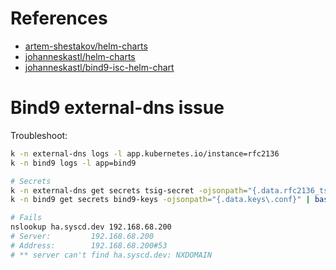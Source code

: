
# References
- [artem-shestakov/helm-charts](https://github.com/artem-shestakov/helm-charts/tree/master/charts/bind9)
- [johanneskastl/helm-charts](https://github.com/johanneskastl/helm-charts/tree/main/charts/bind9)
- [johanneskastl/bind9-isc-helm-chart](https://github.com/johanneskastl/bind9-isc-helm-chart/tree/main/charts/bind9)


# Bind9 external-dns issue

Troubleshoot:

```bash
k -n external-dns logs -l app.kubernetes.io/instance=rfc2136
k -n bind9 logs -l app=bind9

# Secrets
k -n external-dns get secrets tsig-secret -ojsonpath="{.data.rfc2136_tsig_secret}" | base64 -d
k -n bind9 get secrets bind9-keys -ojsonpath="{.data.keys\.conf}" | base64 -d

# Fails
nslookup ha.syscd.dev 192.168.68.200
# Server:         192.168.68.200
# Address:        192.168.68.200#53
# ** server can't find ha.syscd.dev: NXDOMAIN
```
    